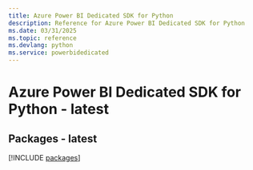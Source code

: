 ```yaml
---
title: Azure Power BI Dedicated SDK for Python
description: Reference for Azure Power BI Dedicated SDK for Python
ms.date: 03/31/2025
ms.topic: reference
ms.devlang: python
ms.service: powerbidedicated
---
```

# Azure Power BI Dedicated SDK for Python - latest
## Packages - latest
[!INCLUDE [packages](power-bi-dedicated-index.md)]